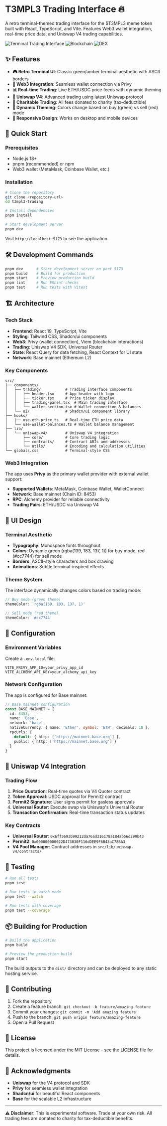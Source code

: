 # T3MPL3 Trading Interface 🔥

A retro terminal-themed trading interface for the $T3MPL3 meme token built with React, TypeScript, and Vite. Features Web3 wallet integration, real-time price data, and Uniswap V4 trading capabilities.

![Terminal Trading Interface](https://img.shields.io/badge/UI-Terminal%20Aesthetic-green?style=for-the-badge)
![Blockchain](https://img.shields.io/badge/Blockchain-Base-blue?style=for-the-badge)
![DEX](https://img.shields.io/badge/DEX-Uniswap%20V4-purple?style=for-the-badge)

## ✨ Features

- **🎮 Retro Terminal UI**: Classic green/amber terminal aesthetic with ASCII borders
- **🔗 Web3 Integration**: Seamless wallet connection via Privy
- **📊 Real-time Trading**: Live ETH/USDC price feeds with dynamic theming
- **🦄 Uniswap V4**: Advanced trading using latest Uniswap protocol
- **💚 Charitable Trading**: All fees donated to charity (tax-deductible)
- **🎨 Dynamic Theming**: Colors change based on buy (green) vs sell (red) mode
- **📱 Responsive Design**: Works on desktop and mobile devices

## 🚀 Quick Start

### Prerequisites

- Node.js 18+ 
- pnpm (recommended) or npm
- Web3 wallet (MetaMask, Coinbase Wallet, etc.)

### Installation

```bash
# Clone the repository
git clone <repository-url>
cd t3mpl3-trading

# Install dependencies
pnpm install

# Start development server
pnpm dev
```

Visit `http://localhost:5173` to see the application.

## 🛠️ Development Commands

```bash
pnpm dev      # Start development server on port 5173
pnpm build    # Build for production
pnpm start    # Preview production build
pnpm lint     # Run ESLint checks
pnpm test     # Run tests with Vitest
```

## 🏗️ Architecture

### Tech Stack

- **Frontend**: React 19, TypeScript, Vite
- **Styling**: Tailwind CSS, Shadcn/ui components
- **Web3**: Privy (wallet connection), Viem (blockchain interactions)
- **Trading**: Uniswap V4 SDK, Universal Router
- **State**: React Query for data fetching, React Context for UI state
- **Network**: Base mainnet (Ethereum L2)

### Key Components

```
src/
├── components/
│   ├── trading/           # Trading interface components
│   │   ├── header.tsx     # App header with logo
│   │   ├── ticker.tsx     # Price ticker display
│   │   ├── trading-panel.tsx  # Main trading interface
│   │   └── wallet-section.tsx # Wallet connection & balances
│   └── ui/                # Shadcn/ui component library
├── hooks/
│   ├── use-eth-price.ts   # Real-time ETH price data
│   └── use-wallet-balances.ts # Wallet balance management
├── lib/
│   └── uniswap-v4/        # Uniswap V4 integration
│       ├── core/          # Core trading logic
│       ├── contracts/     # Contract ABIs and addresses
│       └── utils/         # Encoding and calculation utilities
└── globals.css            # Terminal-style CSS
```

### Web3 Integration

The app uses **Privy** as the primary wallet provider with external wallet support:

- **Supported Wallets**: MetaMask, Coinbase Wallet, WalletConnect
- **Network**: Base mainnet (Chain ID: 8453)
- **RPC**: Alchemy provider for reliable connectivity
- **Trading Pairs**: ETH/USDC via Uniswap V4

## 🎨 UI Design

### Terminal Aesthetic

- **Typography**: Monospace fonts throughout
- **Colors**: Dynamic green (rgba(139, 183, 137, 1)) for buy mode, red (#cc7744) for sell mode  
- **Borders**: ASCII-style characters and box drawing
- **Animations**: Subtle terminal-inspired effects

### Theme System

The interface dynamically changes colors based on trading mode:

```typescript
// Buy mode (green theme)
themeColor: 'rgba(139, 183, 137, 1)'

// Sell mode (red theme)  
themeColor: '#cc7744'
```

## 🔧 Configuration

### Environment Variables

Create a `.env.local` file:

```env
VITE_PRIVY_APP_ID=your_privy_app_id
VITE_ALCHEMY_API_KEY=your_alchemy_api_key
```

### Network Configuration

The app is configured for Base mainnet:

```typescript
// Base mainnet configuration
const BASE_MAINNET = {
  id: 8453,
  name: 'Base',
  network: 'base',
  nativeCurrency: { name: 'Ether', symbol: 'ETH', decimals: 18 },
  rpcUrls: {
    default: { http: ['https://mainnet.base.org'] },
    public: { http: ['https://mainnet.base.org'] }
  }
}
```

## 🦄 Uniswap V4 Integration

### Trading Flow

1. **Price Quotation**: Real-time quotes via V4 Quoter contract
2. **Token Approval**: USDC approval for Permit2 contract
3. **Permit2 Signature**: User signs permit for gasless approvals
4. **Universal Router**: Execute swap via Uniswap's Universal Router
5. **Transaction Confirmation**: Real-time transaction status updates

### Key Contracts

- **Universal Router**: `0x6ff5693b99212da76ad316178a184ab56d299b43`
- **Permit2**: `0x000000000022D473030F116dDEE9F6B43aC78BA3`
- **V4 Pool Manager**: Contract addresses in `src/lib/uniswap-v4/contracts/`

## 🧪 Testing

```bash
# Run all tests
pnpm test

# Run tests in watch mode
pnpm test --watch

# Run tests with coverage
pnpm test --coverage
```

## 📦 Building for Production

```bash
# Build the application
pnpm build

# Preview the production build
pnpm start
```

The build outputs to the `dist/` directory and can be deployed to any static hosting service.

## 🤝 Contributing

1. Fork the repository
2. Create a feature branch: `git checkout -b feature/amazing-feature`
3. Commit your changes: `git commit -m 'Add amazing feature'`
4. Push to the branch: `git push origin feature/amazing-feature`
5. Open a Pull Request

## 📄 License

This project is licensed under the MIT License - see the [LICENSE](LICENSE) file for details.

## 🙏 Acknowledgments

- **Uniswap** for the V4 protocol and SDK
- **Privy** for seamless wallet integration
- **Shadcn/ui** for beautiful React components
- **Base** for the scalable L2 infrastructure

---

**⚠️ Disclaimer**: This is experimental software. Trade at your own risk. All trading fees are donated to charity for tax-deductible benefits.